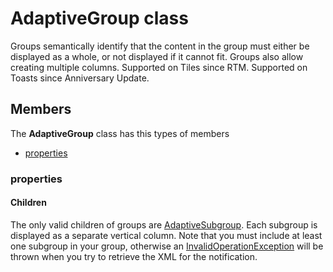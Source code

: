 
# AdaptiveGroup class

Groups semantically identify that the content in the group must either be displayed as a whole, or not displayed if it cannot fit. Groups also allow creating multiple columns. Supported on Tiles since RTM. Supported on Toasts since Anniversary Update.

## Members

The **AdaptiveGroup** class has this types of members

* [properties](#properties)

### properties

#### Children

The only valid children of groups are [AdaptiveSubgroup](Microsoft_Toolkit_Uwp_Notifications_AdaptiveSubgroup.md). Each subgroup is displayed as a separate vertical column. Note that you must include at least one subgroup in your group, otherwise an [InvalidOperationException](https://msdn.microsoft.com/library/windows/apps/System.InvalidOperationException) will be thrown when you try to retrieve the XML for the notification.
